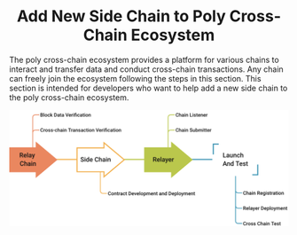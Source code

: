 <h1 align="center">Add New Side Chain to Poly Cross-Chain Ecosystem</h1>

The poly cross-chain ecosystem provides a platform for various chains to interact and transfer data and conduct cross-chain transactions. Any chain can freely join the ecosystem following the steps in this section. This section is intended for developers who want to help add a new side chain to the poly cross-chain ecosystem. 

<div align=center><img src="resources/add_chain_flow.png" alt=""/></div>
